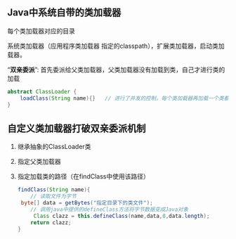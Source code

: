 ## Java中系统自带的类加载器

每个类加载器对应的目录

系统类加载器（应用程序类加载器 指定的classpath），扩展类加载器，启动类加载器。

“**双亲委派**”: 首先委派给父类加载器，父类加载器没有加载到类，自己才进行类的加载

```java
abstract ClassLoader {
	loadClass(String name){}   // 进行了并发的控制，每个类加载器再加载一个类都有对应的一把锁
}
```



## 自定义类加载器打破双亲委派机制

1. 继承抽象的ClassLoader类

2. 指定父类加载器

3. 指定加载类的路径（在findClass中使用该路径）

   ```java
   findClass(String name){
       // 读取文件为字节
   	byte[] data = getBytes("指定目录下的类文件");
       // 调用java中提供的defineClass方法将字节数据变成Java对象
        Class clazz = this.defineClass(name,data,0,data.length);
       return clazz;
   }
   ```

   